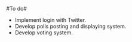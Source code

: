 #To do#

* Implement login with Twitter.
* Develop polls posting and displaying system.
* Develop voting system.